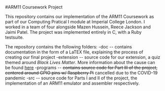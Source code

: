#ARM11 Coursework Project

This repository contains our implementation of the ARM11 Coursework as part of our Computing Pratical I module at Imperial College London. I worked in a team of four alongside Mazen Hussein, Reece Jackson and Jaimi Patel. The project was implemented entirely in C, with a Ruby testsuite.

The repository contains the following folders:
  -doc -- contains documentation in the form of a LaTEX file, explaining the process of creating our final project
  -extension -- source code for our extension, a quiz themed around *Black Lives Matter*. More information about the cause can be found [here](https://blacklivesmatter.com)
  -programs -- ~~contains source code for Part III of the project, centered around GPIO pins w/ Raspberry Pi~~ cancelled due to the COVID-19 pandemic
  -src -- source code for Parts I and II of the project, the implementation of an ARM11 emulator and assembler respectively.
